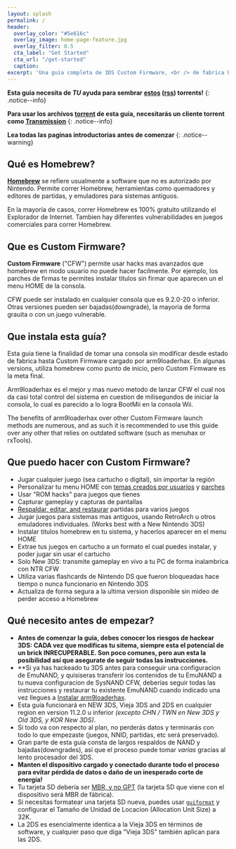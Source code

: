```yaml
---
layout: splash
permalink: /
header:
  overlay_color: "#5e616c"
  overlay_image: home-page-feature.jpg
  overlay_filter: 0.5
  cta_label: "Get Started"
  cta_url: "/get-started"
  caption:
excerpt: 'Una guia completa de 3DS Custom Firmware, <br /> de fabrica hasta arm9loaderhax.<br />'
---
```


**Esta guia necesita de *TU* ayuda para sembrar [estos](https://github.com/Plailect/Guide/archive/master.zip) ([rss](https://plailect.github.io/Guide/rss.xml)) torrents!**
{: .notice--info}

**Para usar los archivos [torrent](https://en.wikipedia.org/wiki/Torrent_file) de esta guia, necesitarás un cliente torrent como [Transmission](https://sourceforge.net/projects/trqtw/files/latest/download)**
{: .notice--info}

**Lea todas las paginas introductorias antes de comenzar**
{: .notice--warning}

## Qué es Homebrew?

[**Homebrew**](https://en.wikipedia.org/wiki/List_of_homebrew_video_games) se refiere usualmente a software que no es autorizado por Nintendo. Permite correr Homebrew, herramientas como quemadores y editores de partidas, y emuladores para sistemas antiguos.

En la mayoría de casos, correr Homebrew es 100% gratuito utilizando el Explorador de Internet. Tambien hay diferentes vulnerabilidades en juegos comerciales para correr Homebrew.
 
## Que es Custom Firmware?

**Custom Firmware** ("CFW") permite usar hacks mas avanzados que homebrew en modo usuario no puede hacer facilmente. Por ejemplo, los parches de firmas te permites instalar titulos sin firmar que aparecen un el menu HOME de la consola.

CFW puede ser instalado en cualquier consola que es 9.2.0-20 o inferior. Otras versiones pueden ser bajadas(downgrade), la mayoria de forma grauita o con un juego vulnerable.

## Que instala esta guía?

Esta guia tiene la finalidad de tomar una consola sin modificar desde estado de fabrica hasta Custom Firmware cargado por arm9loaderhax. En algunas versions, utiliza homebrew como punto de inicio, pero Custom Firmware es la meta final.

Arm9loaderhax es el mejor y mas nuevo metodo de lanzar CFW el cual nos da casi total control del sistema en cuestion de milisegundos de iniciar la consola, lo cual es parecido a lo logra BootMii en la consola Wii.

The benefits of arm9loaderhax over other Custom Firmware launch methods are numerous, and as such it is recommended to use this guide over any other that relies on outdated software (such as menuhax or rxTools).

## Que puedo hacer con Custom Firmware?

+ Jugar cualquier juego (sea cartucho o digital), sin importar la región
+ Personalizar tu menu HOME con [temas creados por usuarios](https://3dsthem.es/) y [parches](https://badges.3dsthem.es/)
+ Usar "ROM hacks" para juegos que tienes
+ Capturar gameplay y capturas de pantallas
+ [Respaldar, editar, and restaurar](https://gbatemp.net/threads/release-jks-savemanager-homebrew-cia-save-manager.413143/) partidas para varios juegos
+ Jugar juegos para sistemas mas antiguos, usando RetroArch u otros emuladores individuales. (Works best with a New Nintendo 3DS)
+ Instalar titulos homebrew en tu sistema, y hacerlos aparecer en el menu HOME
+ Extrae tus juegos en cartucho a un formato el cual puedes instalar, y poder jugar sin usar el cartucho
+ Solo New 3DS: transmite gameplay en vivo a tu PC de forma inalambrica con NTR CFW
+ Utiliza varias flashcards de Nintendo DS que fueron bloqueadas hace tiempo o nunca funcionario en Nintendo 3DS
+ Actualiza de forma segura a la ultima version disponible sin mideo de perder acceso a Homebrew 

## Qué necesito antes de empezar?

+ **Antes de comenzar la guia, debes conocer los riesgos de hackear 3DS: CADA vez que modificas tu sitema, siempre esta el potencial de un brick INRECUPERABLE. Son poco comunes, pero aun esta la posibilidad así que asegurate de seguir todas las instrucciones.**
+ **Si ya has hackeado tu 3DS antes para conseguir una configuracion de EmuNAND, y quisiseras transferir los contenidos de tu EmuNAND a tu nueva configuracion de SysNAND CFW, deberías seguir todas las instrucciones y restaurar tu existente EmuNAND cuando indicado una vez llegues a [Instalar arm9loaderhax](installing-arm9loaderhax).
+ Esta guía funcionará en NEW 3DS, Vieja 3DS and 2DS en cualquier region en version 11.2.0 u inferior *(excepto CHN / TWN en New 3DS y Old 3DS, y KOR New 3DS)*.
+ Si todo va con respecto al plan, no perderás datos y terminarás con todo lo que empezaste (juegos, NNID, partidas, etc será preservado).
+ Gran parte de esta guía consta de largos respaldos de NAND y bajadas(downgrades), así que el proceso puede tomar *varias* gracias al lento procesador del 3DS.
+ **Manten el dispositivo cargado y conectado durante todo el proceso para evitar pérdida de datos o daño de un inesperado corte de energía!**
+ Tu tarjeta SD debería ser [MBR, y no GPT](http://www.howtogeek.com/245610/) (la tarjeta SD que viene con el dispositivo será MBR de fábrica).
+ Si necesitas formatear una tarjeta SD nueva, puedes usar [`guiformat`](http://www.ridgecrop.demon.co.uk/index.htm?guiformat.htm) y configurar el Tamaño de Unidad de Locacion (Allocation Unit Size) a 32K.
+ La 2DS es esencialmente identica a la Vieja 3DS en términos de software, y cualquier paso que diga "Vieja 3DS" también aplican para las 2DS.
